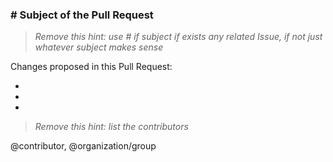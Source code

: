 
### # Subject of the Pull Request

> *Remove this hint: use # if subject if exists any related Issue, if not just whatever subject makes sense*

Changes proposed in this Pull Request:

- 
- 
- 

> *Remove this hint: list the contributors*

@contributor, @organization/group